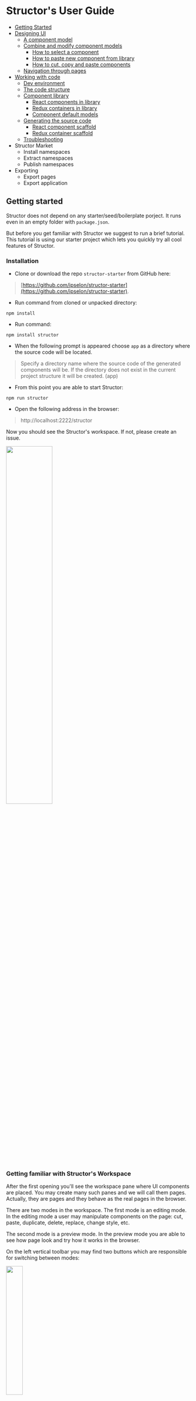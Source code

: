 # Structor's User Guide

* [Getting Started](https://github.com/ipselon/structor/tree/dev-05/docs#getting-started)
* [Designing UI](https://github.com/ipselon/structor/blob/dev-05/docs/designing-ui.md#designing-ui)
    * [A component model](https://github.com/ipselon/structor/blob/dev-05/docs/designing-ui.md#a-component-model)
    * [Combine and modify component models](https://github.com/ipselon/structor/blob/dev-05/docs/designing-ui.md#combine-and-modify-component-models)
       * [How to select a component](https://github.com/ipselon/structor/blob/dev-05/docs/designing-ui.md#how-to-select-a-component)
       * [How to paste new component from library](https://github.com/ipselon/structor/blob/dev-05/docs/designing-ui.md#how-to-paste-new-component-from-library)
       * [How to cut, copy and paste components](https://github.com/ipselon/structor/blob/dev-05/docs/designing-ui.md#how-to-cut-copy-and-paste-components)
    * [Navigation through pages](https://github.com/ipselon/structor/blob/dev-05/docs/designing-ui.md#navigation-through-pages)
* [Working with code](https://github.com/ipselon/structor/blob/dev-05/docs/working-with-code.md#working-with-code)
    * [Dev environment](https://github.com/ipselon/structor/blob/dev-05/docs/working-with-code.md#dev-environment)
    * [The code structure](https://github.com/ipselon/structor/blob/dev-05/docs/working-with-code.md#the-code-structure)
    * [Component library](https://github.com/ipselon/structor/blob/dev-05/docs/working-with-code.md#component-library)
       * [React components in library](https://github.com/ipselon/structor/blob/dev-05/docs/working-with-code.md#react-components-in-library)
       * [Redux containers in library](https://github.com/ipselon/structor/blob/dev-05/docs/working-with-code.md#redux-containers-in-library)
       * [Component default models](https://github.com/ipselon/structor/blob/dev-05/docs/working-with-code.md#component-default-models)
    * [Generating the source code](https://github.com/ipselon/structor/blob/dev-05/docs/working-with-code.md#generating-the-source-code)
       * [React component scaffold](https://github.com/ipselon/structor/blob/dev-05/docs/working-with-code.md#react-component-scaffold)
       * [Redux container scaffold](https://github.com/ipselon/structor/blob/dev-05/docs/working-with-code.md#redux-container-scaffold)
    * [Troubleshooting](https://github.com/ipselon/structor/blob/dev-05/docs/working-with-code.md#troubleshooting)
* Structor Market
    * Install namespaces
    * Extract namespaces
    * Publish namespaces
* Exporting
    * Export pages
    * Export application

## Getting started

Structor does not depend on any starter/seed/boilerplate porject. It runs even in an empty folder with `package.json`.

But before you get familiar with Structor we suggest to run a brief tutorial. This tutorial is using our starter project which lets you quickly try all cool features of Structor.

### Installation

* Clone or download the repo `structor-starter` from GitHub here: 

> [https://github.com/ipselon/structor-starter](https://github.com/ipselon/structor-starter).

* Run command from cloned or unpacked directory:
```
npm install
```
* Run command:
```
npm install structor
```
* When the following prompt is appeared choose `app` as a directory where the source code will be located.
> Specify a directory name where the source code of the generated components will be.
 If the directory does not exist in the current project structure it will be created.
 (app)
 
* From this point you are able to start Structor:
```
npm run structor
```

* Open the following address in the browser:

> http://localhost:2222/structor

Now you should see the Structor's workspace. If not, please create an issue.

<p align="left">
  <img width="50%" src="https://raw.githubusercontent.com/ipselon/structor/dev-05/docs/img/structor-workspace-first-opening.png" />
</p>

### Getting familiar with Structor's Workspace

After the first opening you'll see the workspace pane where UI components are placed. You may create many such panes and we will call them pages. Actually, they are pages and they behave as the real pages in the browser.

There are two modes in the workspace. The first mode is an editing mode. In the editing mode a user may manipulate components on the page: cut, paste, duplicate, delete, replace, change style, etc. 

The second mode is a preview mode. In the preview mode you are able to see how page look and try how it works in the browser.

On the left vertical toolbar you may find two buttons which are responsible for switching between modes:

<p align="left">
  <img width="30%" src="https://raw.githubusercontent.com/ipselon/structor/dev-05/docs/img/structor-workspace-mode-switch-btns.png" />
</p>

On this stage of the tutorial the current page is in the edit mode.

On a separate note, we should understand what is a component and component model in terms of the Structor's workspace. The page in the workspace consists of multiple React components which are described in JSON format with a simple tree structure. Consequently, we may tell that a page model (tree) includes many components' models (leaves and branches).

```json5
01  "type": "Panel",
02  "children": [
03      {
04        "type": "Input",
05        "props": {
06          "type": "text",
07          "hasFeedback": true,
08          "placeholder": "Enter value",
09          "label": "Label for input"
10        }
11      },
12      {
13        "type": "Button",
14        "props": {
15          "bsStyle": "default"
16        },
17        "children": [
18          {
19            "type": "span",
20            "text": "Default"
21          }
22        ]
23      }
24  ]
```

The ***type*** field tells which React component should be rendered. In line `01` of the model we can see that type has a value of ***Panel***. ***Panel*** is a one of the components in the application source code.

**It means that you are able to select and manipulate only the components which are described in page's model. Shortly speaking, you can not select a component or element which is in the React component source code**

Let's start to compose something interesting. If you didn't select some component on the page yet, please do this by clicking on the text element right in the center of the current page.

<p align="left">
  <img width="50%" src="https://raw.githubusercontent.com/ipselon/structor/dev-05/docs/img/structor-workspace-selected-component.png" />
</p>

As usual we are not able to precisely select something on the Web page by simple clicking on a sibling area. That is why Structor presents a few ways to adjust the selection.

The firs way is to use a breadcrumbs control in the top toolbar of the workspace. The breadcrumbs control lets you see the path in the page model to the selected component. Also it allows you to select another component from this path by clicking on a path's node. In order to simplify understanding which component on the page corresponds to the node you are going to select, the corresponded component will be highlighted on the page once you hover over the path's node.

<p align="left">
  <img width="30%" src="https://raw.githubusercontent.com/ipselon/structor/dev-05/docs/img/structor-workspace-breadcrumbs-control.png" />
</p>

> BTW, when you hovering over the page you may see highlignted borders of the components, that greatly simplify the component hunting on the page.

Also, there is a commonly used way to see the page structure in Structor. There is a bottom panel with a tree view representation of the page model. You can select components in the treeview as well as in the breadcrumbs control. Please find a button on the left vertical toolbar and switch it on:

<p align="left">
  <img width="50%" src="https://raw.githubusercontent.com/ipselon/structor/dev-05/docs/img/structor-workspace-bottom-treeview.png" />
</p>

Now please select `h3` element on the page. We are going to replace this component with a simple HTML `div`. 

There are also a couple ways to add new component on the page. One way is to pick up needed component in a library panel. Click on the button with plus icon on the vertical left toolbar to see the library panel:

<p align="left">
  <img width="50%" src="https://raw.githubusercontent.com/ipselon/structor/dev-05/docs/img/structor-workspace-library-panel.png" />
</p>

The current version of Structor ships with a couple of React components and with many HTML elements in its library. Open `HTML` group in the library panel and find `div` item in the list. Then just click on it - you'll see the green message which tells that `div` component was copied into a clipboard.

The clipboard is a buffer which may temporary hold one or many components (please find about multiple selection in [Multiple Selection] section) until you clear the clipboard.

> As you can see, we are using a _Copy & Paste_ approach instead of a _Drag and Drop_ as many other similar tools do.

Having copied `div` into the clipboard we can replace `h3` with the clipboard by clicking on `Replace` button. Click on one of the following `Replace` buttons on the workspace:

<p align="left">
  <img width="20%" src="https://github.com/ipselon/structor/blob/dev-05/docs/img/structor-workspace-replace-btn-component.png" />
</p>
<br/>
<p align="left">
  <img width="20%" src="https://raw.githubusercontent.com/ipselon/structor/dev-05/docs/img/structor-workspace-replace-btn-toolbar.png" />
</p>
<br/>
<p align="left">
  <img width="20%" src="https://raw.githubusercontent.com/ipselon/structor/dev-05/docs/img/structor-workspace-replace-btn-treeview.png" />
</p>

Keep `div` component selected. Now we try to change style of this `div`. We will use a quick style panel to make it faster. However, there is a way to change JSON component's model through the component editor.

Click on the button with brush icon on the left vertical toolbar. It opens a rightside panel with quick CSS styles which may be applied to the selected component's model. Set the following styles:
* __Layout__ `display: flex`, `flexDirection: row`, `justifyContent: center`
* __Box Model__ `padding: 1em`

<p align="left">
  <img width="70%" src="https://raw.githubusercontent.com/ipselon/structor/dev-05/docs/img/structor-workspace-quickstyle-panel.png" />
</p>

Now we will replace `span` element inside of the `div` by a tuple of components nested in each other. Clear the clipboard by clicking on `New in clibpoard` label.

<p align="left">
  <img width="30%" src="https://raw.githubusercontent.com/ipselon/structor/dev-05/docs/img/structor-workspace-clear-clipboard.png" />
</p>

Be sure that clipboard is empty, then select `span` inside of the `div` and click on `Replace` button. We'll see a dialog where we can type a name of component from the library which will be placed insead of `span`. Additionaly, we can type a series of components delimited by dot that lets us add multiple components nested in each other.

Type two `div` components: `div`.`div` and submit action.

<p align="left">
  <img width="40%" src="https://raw.githubusercontent.com/ipselon/structor/dev-05/docs/img/structor-workspace-tuple-inserting.png" />
</p>

As we may see, we have a hierarchy of 3 nested divs. You can easily check it out on the bottom panel in treeview.

Select the innermost `div` and click on the circle button with plus sign on it underneath of the selected component:

<p align="left">
  <img width="20%" src="https://raw.githubusercontent.com/ipselon/structor/dev-05/docs/img/structor-workspace-insert-after-btn.png" />
</p>

This action appends a new component after the selected one. Type `button` name in the insertion dialog, and after `button` is appended set its style to `padding: 1em`.

Then we have to change the texts of `span` and `button`. Open the bottom treeview panel, and just click on the text - it allows to change text right in the place:

<p align="left">
  <img width="50%" src="https://raw.githubusercontent.com/ipselon/structor/dev-05/docs/img/structor-workspace-change-text-inplace.png" />
</p>

Change `span` text to "Count: 0", and `button` text to "Increase count". As the result of our manipulation the following composition should be:

<p align="left">
  <img width="70%" src="https://raw.githubusercontent.com/ipselon/structor/dev-05/docs/img/structor-workspace-result-composition.png" />
</p>

On the current stage of this tutorial we already learned:
* What are page and component models in terms of Structor
* How to view and navigate the component hierarhy in different ways
* How to add new components on the page using the library panel and clipboard
* How to add new components on the page using the quick insertion dialog
* How to change a component's model style using the quick style panel

In the next stages of the tutorial we will learn how to generate a scaffold for new React component. And how to export pages and build a Web App.

### Generating React components

Structor ships with a couple source code generators for React component scaffolds. We are not going to discuss here how it works and how it can be customized. So, please keep in mind that any scaffold template may be changed to fit your requirements easily.

Now we are going to generate a scaffold for simple React component which will have equal look and feel as our composition which we made above.

Select the topmost `div` in the hierarchy of the current page, and click `Generate Component` button on the top toolbar of the workspace.

<p align="left">
  <img width="50%" src="https://raw.githubusercontent.com/ipselon/structor/dev-05/docs/img/generators-generate-component-btn.png" />
</p>

We will see a start page of the generator wizard, where we have to choose what component we want to generate.

<p align="left">
  <img width="50%" src="https://raw.githubusercontent.com/ipselon/structor/dev-05/docs/img/generators-list.png" />
</p>

Here we run `react-component` generator. The next step requires to enter a name of new component and/or a namespace for component.

<p align="left">
  <img width="50%" src="https://raw.githubusercontent.com/ipselon/structor/dev-05/docs/img/generators-enter-name.png" />
</p>

On this note we should step aside a bit and try to understand what the source code and its structure we will have after generation. The only requirement from Structor is to use a certain type of the source code structure. We will discuss the structure and motives to use it in the guide's chapters. But on this step please keep in mind the following structure of components possible to use with Structor:

```
<APP_DIR>
    components/
        <COMPONENT_NAME>
            index.js - React component
    containers/
        <CONTAINER_NAME>
            index.js - Redux container
            actions.js
            constants.js
            reducer.js
            sagas.js
            selectors.js
    modules/
        <NAMESPACE_NAME>/
            components/
                <COMPONENT_NAME>
                    index.js - React component
            containers/
                <CONTAINER_NAME>
                    index.js - Redux container
                    actions.js
                    constants.js
                    reducer.js
                    sagas.js
                    selectors.js
            index.js - components and containers index
            reducer.js - composition of containers' reducers
            sagas.js - composition of containers' sagas
```

> As far as Stuctor may manipulate a significant amount of the components they may have conflicting names (equal names), to avoid this situation we are using namespaces. More about motives to use `modules` structure along with `components` and `containers` please read here: [Additional Guidelines For (Redux) Project Structure](https://jaysoo.ca/2016/12/12/additional-guidelines-for-project-structure/#what-to-do-with-common-components)

Enter `Counter` as a new name of React component, and enter `Tutorial` as a namespace. We are going to create a new namespace with `Counter` component. Although we can create a component without any namespace and place it just in `components` folder, but we should create the namespace in order to learn how to extract and install namespaces using Structor.

Next step gives us options for a few variants of the future scaffold. We are leaving all options as they are and proceeding to the next step.

Here is a preview of the generated source code.

<p align="left">
  <img width="70%" src="https://raw.githubusercontent.com/ipselon/structor/dev-05/docs/img/generators-source-review.png" />
</p>

Click to install the source code. After the Webpack compiler finished switch to the preview mode and try to click on the `Increase counter` button. The counter will not be increased. That is why we need to change the source code to make it something valuable.

Open `index.js` file in the directory:
```
<PROJECT_DIR>/app/modules/Tutorial/components/Counter
```

And replace generated code with the following example (you may do your changes as well). Also, please observe that your changes are applied in the preview page almost immediatelly.

```javascript
/**
 *
 * Counter
 *
 */

import React, { Component, PropTypes } from 'react';

class Counter extends Component { // eslint-disable-line react/prefer-stateless-function

  constructor(props) {
    super(props);
    this.state = {
      counterValue: 0,
    };
  }

  handleIncrease = (e) => {
    e.stopPropagation();
    e.preventDefault();
    this.setState({counterValue: this.state.counterValue + 1});
  };

  render() {
    const {counterValue} = this.state; // eslint-disable-line
    return (
      <div style={{ padding: '1em', flexDirection: 'row', justifyContent: 'center', display: 'flex' }}>
        <div>
          <div>
            <span>Count: {counterValue}</span>
          </div>
          <button
            style={{ padding: '1em' }}
            onClick={this.handleIncrease}
          >
            <span>Increase count</span>
          </button>
        </div>
      </div>
      ); // eslint-disable-line
  }
}

export default Counter;
```

Now clicking on the button will increase the counter value.

<p align="left">
  <img width="50%" src="https://raw.githubusercontent.com/ipselon/structor/dev-05/docs/img/generators-component-preview.png" />
</p>

On this stage we learned:
* What the source code structure is used by Structor
* How to generate the source code of simple React component
* Hot reloading is working in the Structor workspace for any mode

Here we are ready to learn how to export the workspace pages and build an application in Structor Starter App.

### Exporting pages and building App

This step is not necessary to the projects which have own building process and requre to add components manually into appliation pages. Structor Starter App does not have a sophisticated app building process in terms of granularity, optimisation, etc. This step is mostly for the learning purpose. But it greatly helps to generate the pages for Web Application which may be constantly changed in the Structor workspace.

Click on the button with book icon on on the left vertical toolbar. This will show us a list of available pages. We were not discussing how pages can be created in Structor because this is a pretty simple action. 

In the top of the list we may see two buttons: `Export Pages` and `Export App`. `Export Pages` responsible for generating the source code for selected pages. And `Export App` button generates not only the pages' source code, but also the source code for entry point in terms of Webpack compiler.

<p align="left">
  <img width="50%" src="https://raw.githubusercontent.com/ipselon/structor/dev-05/docs/img/export-page-list-panel.png" />
</p>

As far as we are going to build application, we are choosing `Export App`. The modal dialog will worn us about what files will be generated and if there are some existing they will be rewritten.

After we saw a green message about a successfull exporting, we may find new folder `<APP_DIR>/routes` along with other files for React/Redux application. Please find the compiled bundle of the application in `<PROJECT_DIR>/build` directory.

Go to the terminal and run following command:
```
npm run start:production
```

This command initiates a building process of our application and starts an Express server instance on `3000` port. After the server is started we may open `http://localhost:3000` address in our browser.

On this stage we learned:
* How to export pages and generate the files for building an app

In the next stage we are going to learn how to extract the source code of namespaces as sharable Structor namespaces lib. And how to install such libs from Structor Market or from a local directory.

...



